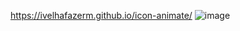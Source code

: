 https://ivelhafazerm.github.io/icon-animate/
![image](https://user-images.githubusercontent.com/84821012/176988570-2a5b9f66-f710-457f-b054-153ff7971043.png)
